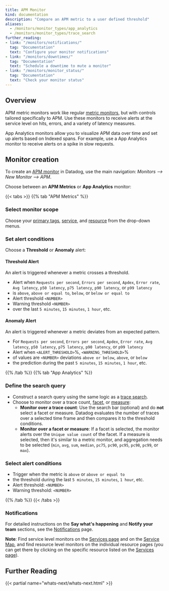 ```yaml
---
title: APM Monitor
kind: documentation
description: "Compare an APM metric to a user defined threshold"
aliases:
  - /monitors/monitor_types/app_analytics
  - /monitors/monitor_types/trace_search
further_reading:
- link: "/monitors/notifications/"
  tag: "Documentation"
  text: "Configure your monitor notifications"
- link: "/monitors/downtimes/"
  tag: "Documentation"
  text: "Schedule a downtime to mute a monitor"
- link: "/monitors/monitor_status/"
  tag: "Documentation"
  text: "Check your monitor status"
---
```


## Overview

APM metric monitors work like regular [metric monitors][1], but with controls tailored specifically to APM. Use these monitors to receive alerts at the service level on hits, errors, and a variety of latency measures.

App Analytics monitors allow you to visualize APM data over time and set up alerts based on Indexed spans. For example, use a App Analytics monitor to receive alerts on a spike in slow requests.

## Monitor creation

To create an [APM monitor][2] in Datadog, use the main navigation: *Monitors --> New Monitor --> APM*.

Choose between an **APM Metrics** or **App Analytics** monitor:

{{< tabs >}}
{{% tab "APM Metrics" %}}

### Select monitor scope

Choose your [primary tags][1], [service][2], and [resource][3] from the drop-down menus.

### Set alert conditions

Choose a **Threshold** or **Anomaly** alert:

#### Threshold Alert

An alert is triggered whenever a metric crosses a threshold.

* Alert when `Requests per second`, `Errors per second`, `Apdex`, `Error rate`, `Avg latency`, `p50 latency`,  `p75 latency`,  `p90 latency`, or  `p99 latency`
* is `above`, `above or equal to`, `below`, or `below or equal to`
* Alert threshold `<NUMBER>`
* Warning threshold `<NUMBER>`
* over the last `5 minutes`, `15 minutes`, `1 hour`, etc.

#### Anomaly Alert

An alert is triggered whenever a metric deviates from an expected pattern.

* For `Requests per second`, `Errors per second`, `Apdex`, `Error rate`, `Avg latency`, `p50 latency`,  `p75 latency`,  `p90 latency`, or  `p99 latency`
* Alert when `<ALERT_THRESHOLD>`%, `<WARNING_THRESHOLD>`%
* of values are `<NUMBER>` deviations `above or below`, `above`, or `below`
* the prediction during the past `5 minutes`, `15 minutes`, `1 hour`, etc.

[1]: /tracing/guide/setting_primary_tags_to_scope/#environment
[2]: /tracing/visualization/service/
[3]: /tracing/visualization/resource/
{{% /tab %}}
{{% tab "App Analytics" %}}

### Define the search query

* Construct a search query using the same logic as a [trace search][1].
* Choose to monitor over a trace count, [facet][2], or [measure][3]:
    * **Monitor over a trace count**: Use the search bar (optional) and do **not** select a facet or measure. Datadog evaluates the number of traces over a selected time frame and then compares it to the threshold conditions.
    * **Monitor over a facet or measure**: If a facet is selected, the monitor alerts over the `Unique value count` of the facet. If a measure is selected, then it's similar to a metric monitor, and aggregation needs to be selected (`min`, `avg`, `sum`, `median`, `pc75`, `pc90`, `pc95`, `pc98`, `pc99`, or `max`).

### Select alert conditions

* Trigger when the metric is `above` or `above or equal to`
* the threshold during the last `5 minutes`, `15 minutes`, `1 hour`, etc.
* Alert threshold: `<NUMBER>`
* Warning threshold: `<NUMBER>`

[1]: /tracing/app_analytics/search/#search-bar
[2]: /tracing/app_analytics/search/#facet-search
[3]: /tracing/app_analytics/search/#numerical-values
{{% /tab %}}
{{< /tabs >}}

### Notifications

For detailed instructions on the **Say what's happening** and **Notify your team** sections, see the [Notifications][3] page.

**Note**: Find service level monitors on the [Services page][4] and on the [Service Map][5], and find resource level monitors on the individual resource pages (you can get there by clicking on the specific resource listed on the [Services page][4]).

## Further Reading

{{< partial name="whats-next/whats-next.html" >}}

[1]: /monitors/monitor_types/metric/
[2]: https://app.datadoghq.com/monitors#create/apm
[3]: /monitors/notifications/
[4]: https://app.datadoghq.com/apm/services
[5]: https://app.datadoghq.com/apm/map
